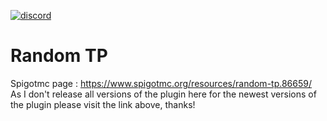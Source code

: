 [![discord](https://discord.com/api/guilds/793888620079480843/embed.png)](https://discord.gg/M83rMvrG6H)

# Random TP
Spigotmc page : https://www.spigotmc.org/resources/random-tp.86659/<br>
As I don't release all versions of the plugin here for the newest versions of the plugin please visit the link above, thanks!

